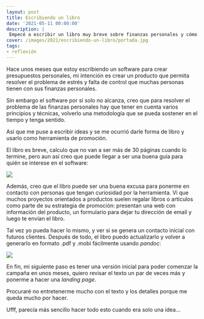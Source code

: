 ```yaml
---
layout: post
title: Escribiendo un libro
date: '2021-05-11 00:00:00'
description: |
 Empecé a escribir un libro muy breve sobre finanzas personales y cómo llevarlas adelante usando principios.
cover: /images/2021/escribiendo-un-libro/portada.jpg
tags:
- reflexión
---
```


Hace unos meses que estoy escribiendo un software para
crear presupuestos personales, mi intención es crear un
producto que permita resolver el problema de estrés y
falta de control que muchas personas tienen con sus
finanzas personales.

Sin embargo el software por sí solo no alcanza, creo que
para resolver el problema de las finanzas personales hay
que tener en cuenta varios principios y técnicas, volverlo
una metodología que se pueda sostener en el tiempo y tenga
sentido.

Así que me puse a escribir ideas y se me ocurrió darle forma
de libro y usarlo como herramienta de promoción.

El libro es breve, calculo que no van a ser más de 30 páginas
cuando lo termine, pero aun así creo que puede llegar a
ser una buena guía para quién se interese en el software:

![](/images/2021/escribiendo-un-libro/kindle.jpg)

Además, creo que el libro puede ser una buena excusa para
ponerme en contacto con personas que tengan curiosidad por
la herramienta. Vi que muchos proyectos orientados a productos
suelen regalar libros o artículos como parte de su estrategia
de promoción: presentan una web con información del producto, un
formulario para dejar tu dirección de email y luego te envían
el libro.

Tal vez yo pueda hacer lo mismo, y ver si se genera un contacto
inicial con futuros clientes. Después de todo, el libro puedo
actualizarlo y volver a generarlo en formato .pdf y .mobi fácilmente
usando *pandoc*:

![](/images/2021/escribiendo-un-libro/documento.png)

En fin, mi siguiente paso es tener una versión inicial para
poder comenzar la campaña en unos meses, quiero revisar el texto
un par de veces más y ponerme a hacer una *landing page*.

Procuraré no entretenerme mucho con el texto y los detalles porque
me queda mucho por hacer.

Ufff, parecía más sencillo hacer todo esto cuando era solo una idea...
